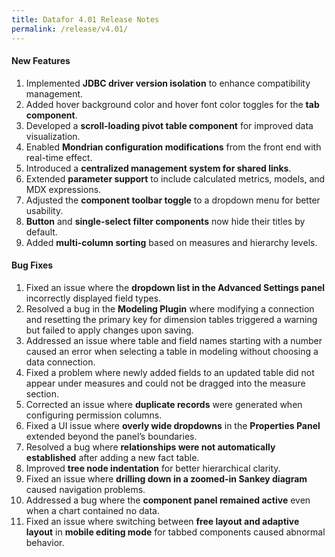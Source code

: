 ```yaml
---
title: Datafor 4.01 Release Notes
permalink: /release/v4.01/
---
```

 

#### **New Features**  
1. Implemented **JDBC driver version isolation** to enhance compatibility management.  
2. Added hover background color and hover font color toggles for the **tab component**.  
3. Developed a **scroll-loading pivot table component** for improved data visualization.  
4. Enabled **Mondrian configuration modifications** from the front end with real-time effect.  
5. Introduced a **centralized management system for shared links**.  
6. Extended **parameter support** to include calculated metrics, models, and MDX expressions.  
7. Adjusted the **component toolbar toggle** to a dropdown menu for better usability.  
8. **Button** and **single-select filter components** now hide their titles by default.  
9. Added **multi-column sorting** based on measures and hierarchy levels.  

#### **Bug Fixes**  
1. Fixed an issue where the **dropdown list in the Advanced Settings panel** incorrectly displayed field types.  
2. Resolved a bug in the **Modeling Plugin** where modifying a connection and resetting the primary key for dimension tables triggered a warning but failed to apply changes upon saving.  
3. Addressed an issue where table and field names starting with a number caused an error when selecting a table in modeling without choosing a data connection.  
4. Fixed a problem where newly added fields to an updated table did not appear under measures and could not be dragged into the measure section.  
5. Corrected an issue where **duplicate records** were generated when configuring permission columns.  
6. Fixed a UI issue where **overly wide dropdowns** in the **Properties Panel** extended beyond the panel’s boundaries.  
7. Resolved a bug where **relationships were not automatically established** after adding a new fact table.  
8. Improved **tree node indentation** for better hierarchical clarity.  
9. Fixed an issue where **drilling down in a zoomed-in Sankey diagram** caused navigation problems.  
10. Addressed a bug where the **component panel remained active** even when a chart contained no data.  
11. Fixed an issue where switching between **free layout and adaptive layout** in **mobile editing mode** for tabbed components caused abnormal behavior.  
